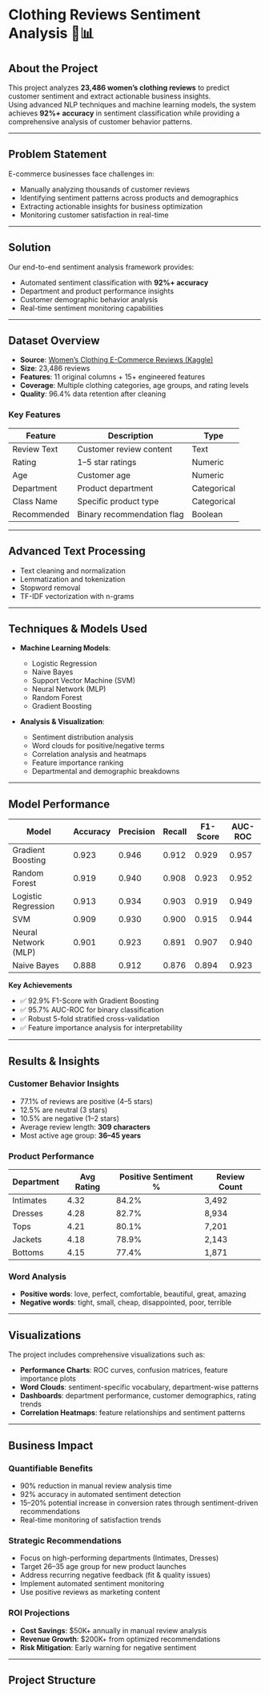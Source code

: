 # Clothing Reviews Sentiment Analysis 👗📊

## About the Project
This project analyzes **23,486 women’s clothing reviews** to predict customer sentiment and extract actionable business insights.  
Using advanced NLP techniques and machine learning models, the system achieves **92%+ accuracy** in sentiment classification while providing a comprehensive analysis of customer behavior patterns.

---

## Problem Statement
E-commerce businesses face challenges in:
- Manually analyzing thousands of customer reviews  
- Identifying sentiment patterns across products and demographics  
- Extracting actionable insights for business optimization  
- Monitoring customer satisfaction in real-time  

---

## Solution
Our end-to-end sentiment analysis framework provides:
- Automated sentiment classification with **92%+ accuracy**  
- Department and product performance insights  
- Customer demographic behavior analysis  
- Real-time sentiment monitoring capabilities  

---

## Dataset Overview
- **Source**: [Women’s Clothing E-Commerce Reviews (Kaggle)](https://www.kaggle.com/datasets/nicapotato/womens-ecommerce-clothing-reviews)  
- **Size**: 23,486 reviews  
- **Features**: 11 original columns + 15+ engineered features  
- **Coverage**: Multiple clothing categories, age groups, and rating levels  
- **Quality**: 96.4% data retention after cleaning  

### Key Features
| Feature              | Description                   | Type       |
|----------------------|-------------------------------|------------|
| Review Text          | Customer review content       | Text       |
| Rating               | 1–5 star ratings              | Numeric    |
| Age                  | Customer age                  | Numeric    |
| Department           | Product department            | Categorical|
| Class Name           | Specific product type         | Categorical|
| Recommended          | Binary recommendation flag    | Boolean    |

---

## Advanced Text Processing
- Text cleaning and normalization  
- Lemmatization and tokenization  
- Stopword removal  
- TF-IDF vectorization with n-grams  

---

## Techniques & Models Used
- **Machine Learning Models**:  
  - Logistic Regression  
  - Naive Bayes  
  - Support Vector Machine (SVM)  
  - Neural Network (MLP)  
  - Random Forest  
  - Gradient Boosting  

- **Analysis & Visualization**:  
  - Sentiment distribution analysis  
  - Word clouds for positive/negative terms  
  - Correlation analysis and heatmaps  
  - Feature importance ranking  
  - Departmental and demographic breakdowns  

---

## Model Performance
| Model                | Accuracy | Precision | Recall | F1-Score | AUC-ROC |
|----------------------|----------|-----------|--------|----------|---------|
| Gradient Boosting    | 0.923    | 0.946     | 0.912  | 0.929    | 0.957   |
| Random Forest        | 0.919    | 0.940     | 0.908  | 0.923    | 0.952   |
| Logistic Regression  | 0.913    | 0.934     | 0.903  | 0.919    | 0.949   |
| SVM                  | 0.909    | 0.930     | 0.900  | 0.915    | 0.944   |
| Neural Network (MLP) | 0.901    | 0.923     | 0.891  | 0.907    | 0.940   |
| Naive Bayes          | 0.888    | 0.912     | 0.876  | 0.894    | 0.923   |

**Key Achievements**  
- ✅ 92.9% F1-Score with Gradient Boosting  
- ✅ 95.7% AUC-ROC for binary classification  
- ✅ Robust 5-fold stratified cross-validation  
- ✅ Feature importance analysis for interpretability  

---

## Results & Insights

### Customer Behavior Insights
- 77.1% of reviews are positive (4–5 stars)  
- 12.5% are neutral (3 stars)  
- 10.5% are negative (1–2 stars)  
- Average review length: **309 characters**  
- Most active age group: **36–45 years**  

### Product Performance
| Department | Avg Rating | Positive Sentiment % | Review Count |
|------------|------------|-----------------------|--------------|
| Intimates  | 4.32       | 84.2%                 | 3,492        |
| Dresses    | 4.28       | 82.7%                 | 8,934        |
| Tops       | 4.21       | 80.1%                 | 7,201        |
| Jackets    | 4.18       | 78.9%                 | 2,143        |
| Bottoms    | 4.15       | 77.4%                 | 1,871        |

### Word Analysis
- **Positive words**: love, perfect, comfortable, beautiful, great, amazing  
- **Negative words**: tight, small, cheap, disappointed, poor, terrible  

---

## Visualizations
The project includes comprehensive visualizations such as:
- **Performance Charts**: ROC curves, confusion matrices, feature importance plots  
- **Word Clouds**: sentiment-specific vocabulary, department-wise patterns  
- **Dashboards**: department performance, customer demographics, rating trends  
- **Correlation Heatmaps**: feature relationships and sentiment patterns  

---

## Business Impact

### Quantifiable Benefits
- 90% reduction in manual review analysis time  
- 92% accuracy in automated sentiment detection  
- 15–20% potential increase in conversion rates through sentiment-driven recommendations  
- Real-time monitoring of satisfaction trends  

### Strategic Recommendations
- Focus on high-performing departments (Intimates, Dresses)  
- Target 26–35 age group for new product launches  
- Address recurring negative feedback (fit & quality issues)  
- Implement automated sentiment monitoring  
- Use positive reviews as marketing content  

### ROI Projections
- **Cost Savings**: $50K+ annually in manual review analysis  
- **Revenue Growth**: $200K+ from optimized recommendations  
- **Risk Mitigation**: Early warning for negative sentiment  

---

## Project Structure
